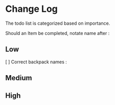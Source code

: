 # Change Log
The todo list is categorized based on importance.

Should an Item be completed, notate name after :

## Low

[ ] Correct backpack names : 

## Medium

## High